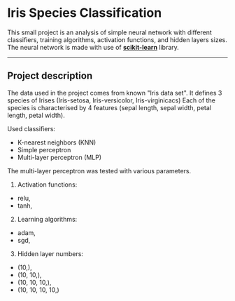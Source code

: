 # Iris Species Classification
This small project is an analysis of simple neural network with different classifiers, training algorithms, activation functions, and hidden layers sizes.
The neural network is made with use of [**scikit-learn**](https://github.com/scikit-learn/scikit-learn) library.

---

## Project description
The data used in the project comes from known "Iris data set". It defines 3 species of Irises (Iris-setosa, Iris-versicolor, Iris-virginicacs) Each of the species is characterised by 4 features (sepal length, sepal width, petal length, petal width).

Used classifiers:
- K-nearest neighbors (KNN)
- Simple perceptron
- Multi-layer perceptron (MLP)

The multi-layer perceptron was tested with various parameters.

1. Activation functions:
  - relu,
  - tanh,

2. Learning algorithms:
  - adam,
  - sgd,

3. Hidden layer numbers:
  - (10,), 
  - (10, 10,), 
  - (10, 10, 10,), 
  - (10, 10, 10, 10,)
